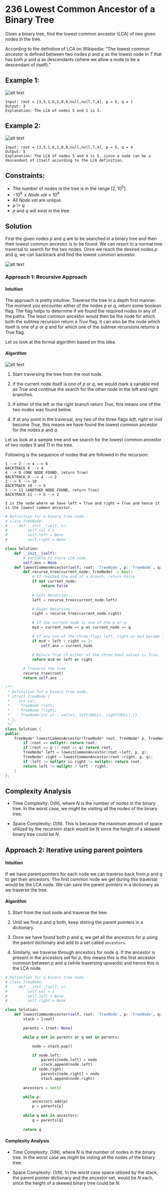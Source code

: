 # 236 Lowest Common Ancestor of a Binary Tree

Given a binary tree, find the lowest common ancestor (LCA) of two given nodes in the tree.

According to the definition of LCA on Wikipedia: "The lowest common ancestor is defined between two nodes $p$ and $q$ as the lowest node in $T$ that has both $p$ and $q$ as descendants (where we allow a node to be a descendant of itself)."

## Example 1:

![alt text](../Figures/LowestCommonAncestorofaBinaryTreeExample1.png)

```
Input: root = [3,5,1,6,2,0,8,null,null,7,4], p = 5, q = 1
Output: 3
Explanation: The LCA of nodes 5 and 1 is 3.
```

## Example 2:
![alt text](../Figures//LowestCommonAncestorofaBinaryTreeExample2.png)

```
Input: root = [3,5,1,6,2,0,8,null,null,7,4], p = 5, q = 4
Output: 5
Explanation: The LCA of nodes 5 and 4 is 5, since a node can be a descendant of itself according to the LCA definition.
```

## Constraints:

- The number of nodes in the tree is in the range $[2, 10^5]$.
- $-10^9 \leq Node.val \leq 10^9$
- All $Node.val$ are unique.
- $p$ != $q$
- $p$ and $q$ will exist in the tree.


## Solution

First the given nodes $p$ and $q$ are to be searched in a binary tree and then their lowest common ancestor is to be found. We can resort to a normal tree traversal to search for the two nodes. Once we reach the desired nodes $p$ and $q$, we can backtrack and find the lowest common ancestor.

![alt text](../Figures/LowestCommonAncestorofaBinaryTreeSolution1.png)

### Approach 1: Recursive Approach

#### Intuition

The approach is pretty intuitive. Traverse the tree in a depth first manner. The moment you encounter either of the nodes $p$ or $q$, return some boolean flag. The flag helps to determine if we found the required nodes in any of the paths. The least common ancestor would then be the node for which both the subtree recursion return a $True$ flag. It can also be the node which itself is one of $p$ or $q$ and for which one of the subtree recursions returns a $True$ flag.

Let us look at the formal algorithm based on this idea.

#### Algorithm
![alt text](../Figures/LowestCommonAncestorofaBinaryTreeSolution2.png)
1. Start traversing the tree from the root node.

2. If the current node itself is one of $p$ or $q$, we would mark a variable $mid$ as $True$ and continue the search for the other node in the left and right branches.

3. If either of the left or the right branch return $True$, this means one of the two nodes was found below.

4. If at any point in the traversal, any two of the three flags $left$, $right$ or $mid$ become $True$, this means we have found the lowest common ancestor for the nodes $p$ and $q$. 

Let us look at a sample tree and we search for the lowest common ancestor of two nodes $9$ and $11$ in the tree.

Following is the sequence of nodes that are followed in the recursion:

```
1 --> 2 --> 4 --> 8
BACKTRACK 8 --> 4
4 --> 9 (ONE NODE FOUND, return True)
BACKTRACK 9 --> 4 --> 2
2 --> 5 --> 10
BACKTRACK 10 --> 5
5 --> 11 (ANOTHER NODE FOUND, return True)
BACKTRACK 11 --> 5 --> 2

2 is the node where we have left = True and right = True and hence it is the lowest common ancestor.
```

```python
# Definition for a binary tree node.
# class TreeNode:
#     def __init__(self, x):
#         self.val = x
#         self.left = None
#         self.right = None

class Solution:
    def __init__(self):
        # Variable to store LCA node.
        self.ans = None
    def lowestCommonAncestor(self, root: 'TreeNode', p: 'TreeNode', q: 'TreeNode') -> 'TreeNode':
        def recurse_tree(current_node: TreeNode) -> bool:
            # If reached the end of a branch, return False
            if not current_node:
                return False
            
            # Left Recursion
            left = recurse_tree(current_node.left)

            # Right Recursion
            right = recurse_tree(current_node.right)

            # If the current node is one of the p or q
            mid = current_node == p or current_node == q

            # If any two of the three flags left, right or mid become True.
            if mid + left + right >= 2:
                self.ans = current_node

            # Return True if either of the three bool values is True.
            return mid or left or right
        
        # Traverse the tree
        recurse_tree(root)
        return self.ans
```

```cpp
/**
 * Definition for a binary tree node.
 * struct TreeNode {
 *    int val;
 *     TreeNode *left;
 *     TreeNode *right;
 *     TreeNode(int x) : val(x), left(NULL), right(NULL) {}
 * };
 */
class Solution {
public:
    TreeNode* lowestCommonAncestor(TreeNode* root, TreeNode* p, TreeNode* q) {
        if (root == nullptr) return root;
        if (root == p || root == q) return root;
        TreeNode* left = lowestCommonAncestor(root->left, p, q);
        TreeNode* right = lowestCommonAncestor(root->right, p, q);
        if (left != nullptr && right != nullptr) return root;
        return left != nullptr ? left : right;
    }
};
```


## Complexity Analysis

* Time Complexity: $O(N)$, where $N$ is the number of nodes in the binary tree. In the worst case, we might be visiting all the nodes of the binary tree.

* Space Complexity: $O(N)$. This is because the maximum amount of space utilized by the recursion stack would be $N$ since the height of a skewed binary tree could be $N$.


## Approach 2: Iterative using parent pointers

#### Intuition

If we have parent pointers for each node we can traverse back from $p$ and $q$ to get their ancestors. The first common node we get during this traversal would be the LCA node. We can save the parent pointers in a dictionary as we traverse the tree.

#### Algorithm
1. Start from the root node and traverse the tree.

2. Until we find $p$ and $q$ both, keep storing the parent pointers in a dictionary.

3. Once we have found both $p$ and $q$, we get all the ancestors for $p$ using the parent dictionary and add to a set called `ancestors`.

4. Similarly, we traverse through ancestors for node $q$. If the ancestor is present in the ancestors set for $p$, this means this is the first ancestor common between $p$ and $q$ (while traversing upwards) and hence this is the LCA node.

```python
# Definition for a binary tree node.
# class TreeNode:
#     def __init__(self, x):
#         self.val = x
#         self.left = None
#         self.right = None

class Solution:
    def lowestCommonAncestor(self, root: 'TreeNode', p: 'TreeNode', q: 'TreeNode') -> 'TreeNode':
        stack = [root]

        parents = {root: None}

        while p not in parents or q not in parents:

            node = stack.pop()

            if node.left:
                parents[node.left] = node
                stack.append(node.left)
            if node.right:
                parents[node.right] = node
                stack.append(node.right)
            
        ancestors = set()

        while p:
            ancestors.add(p)
            p = parents[p]
        
        while q not in ancestors:
            q = parents[q]
        
        return q
``` 

#### Complexity Analysis

* Time Complexity: $O(N)$, where $N$ is the number of nodes in the binary tree. In the worst case we might be visting all the nodes of the binary tree.

* Space Complexity: $O(N)$. In the worst case space utilized by the stack, the parent pointer dictionary and the ancestor set, would be $N$ each, since the height of a skewed binary tree could be $N$.


